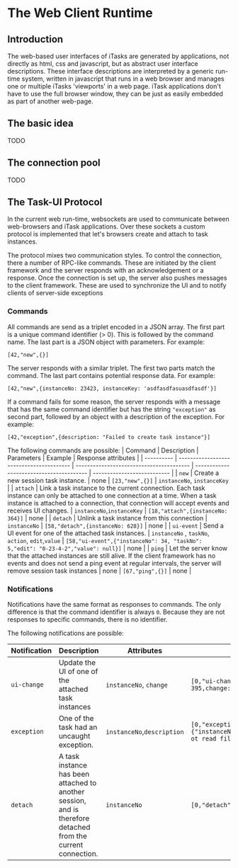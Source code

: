 # The Web Client Runtime

## Introduction
The web-based user interfaces of iTasks are generated by applications, not directly as html, css and javascript, but as abstract user interface descriptions. These interface descriptions are interpreted by a generic run-time system, written in javascript that runs in a web browser and manages one or multiple iTasks 'viewports' in a web page. iTask applications don't have to use the full browser window, they can be just as easily embedded as part of another web-page.

## The basic idea 
TODO

## The connection pool
TODO

## The Task-UI Protocol 
In the current web run-time, websockets are used to communicate between web-browsers and iTask applications. Over these sockets a custom protocol is implemented that let's browsers create and attach to task instances.

The protocol mixes two communication styles. To control the connection, there a number of RPC-like commands. These are initiated by the client framework and the server responds with an acknowledgement or a response. Once the connection is set up, the server also pushes messages to the client framework.
These are used to synchronize the UI and to notify clients of server-side exceptions

### Commands
All commands are send as a triplet encoded in a JSON array. The first part is a unique command identifier (> 0). This is followed by the command name. The last part is a JSON object with parameters.
For example:
```
[42,"new",{}]
```
The server responds with a similar triplet. The first two parts match the command. The last part contains potential response data.
For example:
```
[42,"new",{instanceNo: 23423, instanceKey: 'asdfasdfasuasdfasdf'}]
```
If a command fails for some reason, the server responds with a message that has the same command identifier but has the string ```"exception"``` as second part, followed by an object with a description of the exception.
For example:
```
[42,"exception",{description: "Failed to create task instance"}]
```

The following commands are possible:
| Command    | Description                              | Parameters                               | Example                                  | Response attributes         |
| ---------- | ---------------------------------------- | ---------------------------------------- | ---------------------------------------- | --------------------------- |
| `new`      | Create a new session task instance.      | none                                     | `[23,"new",{}]`                          | `instanceNo`, `instanceKey` |
| `attach`   | Link a task instance to the current connection. Each task instance can only be attached to one connection at a time. When a task instance is attached to a connection, that connection will accept events and receives UI changes. | `instanceNo`,`instanceKey`               | `[18,"attach",{instanceNo: 364}]`        | none                        |
| `detach`   | Unlink a task instance from this connection | `instanceNo`                             | `[58,"detach",{instanceNo: 628}]`        | none                        |
| `ui-event` | Send a UI event for one of the attached task instances. | `instanceNo` , `taskNo`, `action`, `edit`,`value` | `[58,"ui-event",{"instanceNo": 34, "taskNo": 5,"edit": "0-23-4-2","value": null}]` | none                        |
| `ping`     | Let the server know that the attached instances are still alive. If the client framework has no events and does not send a ping event at regular intervals, the server will remove session task instances | none                                     | `[67,"ping",{}]`                         | none                        |

### Notifications

Notifications have the same format as responses to commands. The only difference is that  the command identifier is always `0`. Because they are not responses to specific commands, there is no identifier.

The following notifications are possible:

| Notification | Description                              | Attributes                 | Example                                  |
| ------------ | ---------------------------------------- | -------------------------- | ---------------------------------------- |
| `ui-change`  | Update the UI of one of the attached task instances | `instanceNo`, `change`     | `[0,"ui-change",{"instanceNo": 395,change: []}]` |
| `exception`  | One of the task had an uncaught exception. | `instanceNo`,`description` | `[0,"exception",{"instanceNo":65,"description":"Could ot read file x"}]` |
| `detach`     | A task instance has been attached to another session, and is therefore detached from the current connection. | `instanceNo`               | `[0,"detach",{"instanceNo": 47}]`        |

